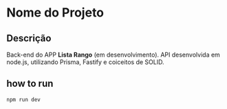 # Nome do Projeto 
## Descrição
Back-end do APP **Lista Rango** (em desenvolvimento). API desenvolvida em node.js, utilizando Prisma, Fastify e coiceitos de SOLID.

## how to run

```
npm run dev
```
